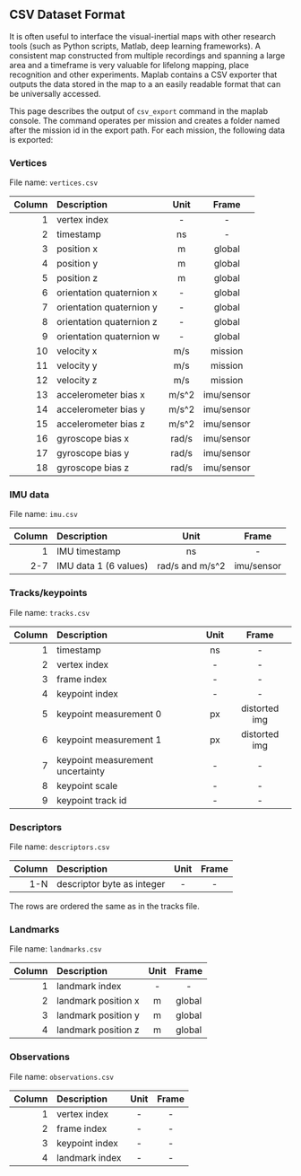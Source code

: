 ## CSV Dataset Format

It is often useful to interface the visual-inertial maps with other research tools (such as Python scripts, Matlab, deep learning frameworks). A consistent map constructed from multiple recordings and spanning a large area and a timeframe is very valuable for lifelong mapping, place recognition and other experiments. Maplab contains a CSV exporter that outputs the data stored in the map to a an easily readable format that can be universally accessed.

This page describes the output of `csv_export` command in the maplab console.
The command operates per mission and creates a folder named after the mission id in the export path. For each mission, the following data is exported:

### Vertices
File name: `vertices.csv`

| Column | Description | Unit | Frame |
|--:|:--|:--:|:--:|
1 | vertex index | - | -
2 | timestamp | ns | -
3 | position x | m | global
4 | position y | m | global
5 | position z | m | global
6 | orientation quaternion x | - | global
7 | orientation quaternion y | - | global
8 | orientation quaternion z | - | global
9 | orientation quaternion w | - | global
10 | velocity x | m/s | mission
11 | velocity y | m/s | mission
12 | velocity z | m/s | mission
13 | accelerometer bias x | m/s^2 | imu/sensor
14 | accelerometer bias y | m/s^2 | imu/sensor
15 | accelerometer bias z | m/s^2 | imu/sensor
16 | gyroscope bias x | rad/s | imu/sensor
17 | gyroscope bias y | rad/s | imu/sensor
18 | gyroscope bias z | rad/s | imu/sensor

### IMU data
File name: `imu.csv`

| Column | Description | Unit | Frame |
|--:|:--|:--:|:--:|
1 | IMU timestamp | ns | -
2-7  | IMU data 1 (6 values) | rad/s and m/s^2 | imu/sensor

### Tracks/keypoints
File name: `tracks.csv`

| Column | Description | Unit | Frame |
|--:|:--|:--:|:--:|
1 | timestamp | ns | -
2 | vertex index | - | -
3 | frame index | - | -
4 | keypoint index | - | -
5 | keypoint measurement 0 | px | distorted img
6 | keypoint measurement 1 | px | distorted img
7 | keypoint measurement uncertainty | - | -
8 | keypoint scale | - | -
9 | keypoint track id | - | -

### Descriptors
File name: `descriptors.csv`

| Column | Description | Unit | Frame |
|--:|:--|:--:|:--:|
1-N | descriptor byte as integer | - | -

The rows are ordered the same as in the tracks file.

### Landmarks
File name: `landmarks.csv`

| Column | Description | Unit | Frame |
|--:|:--|:--:|:--:|
1 | landmark index | - | -
2 | landmark position x | m | global
3 | landmark position y | m | global
4 | landmark position z | m | global

### Observations
File name: `observations.csv`

| Column | Description | Unit | Frame |
|--:|:--|:--:|:--:|
1 | vertex index | - | -
2 | frame index | - | -
3 | keypoint index | - | -
4 | landmark index | - | -
